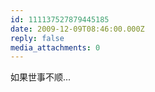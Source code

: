 ```yaml
---
id: 111137527879445185
date: 2009-12-09T08:46:00.000Z
reply: false
media_attachments: 0
---
```


如果世事不顺... ​​​​

